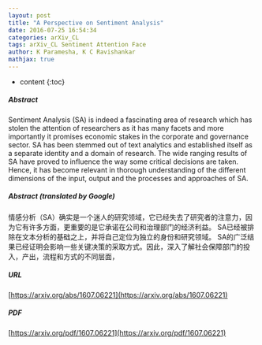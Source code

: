 ```yaml
---
layout: post
title: "A Perspective on Sentiment Analysis"
date: 2016-07-25 16:54:34
categories: arXiv_CL
tags: arXiv_CL Sentiment Attention Face
author: K Paramesha, K C Ravishankar
mathjax: true
---
```


* content
{:toc}

##### Abstract
Sentiment Analysis (SA) is indeed a fascinating area of research which has stolen the attention of researchers as it has many facets and more importantly it promises economic stakes in the corporate and governance sector. SA has been stemmed out of text analytics and established itself as a separate identity and a domain of research. The wide ranging results of SA have proved to influence the way some critical decisions are taken. Hence, it has become relevant in thorough understanding of the different dimensions of the input, output and the processes and approaches of SA.

##### Abstract (translated by Google)
情感分析（SA）确实是一个迷人的研究领域，它已经失去了研究者的注意力，因为它有许多方面，更重要的是它承诺在公司和治理部门的经济利益。 SA已经被排除在文本分析的基础之上，并将自己定位为独立的身份和研究领域。 SA的广泛结果已经证明会影响一些关键决策的采取方式。因此，深入了解社会保障部门的投入，产出，流程和方式的不同层面，

##### URL
[https://arxiv.org/abs/1607.06221](https://arxiv.org/abs/1607.06221)

##### PDF
[https://arxiv.org/pdf/1607.06221](https://arxiv.org/pdf/1607.06221)

